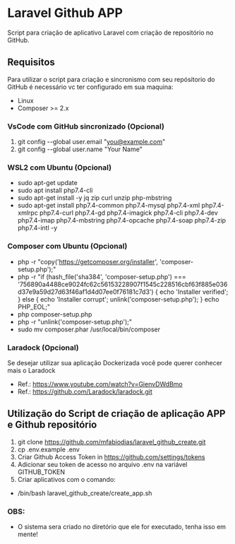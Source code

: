 # Laravel Github APP
Script para criação de aplicativo Laravel com criação de repositório no GitHub.

## Requisitos
Para utilizar o script para criação e sincronismo com seu repósitorio do GitHub é necessário vc ter configurado em sua maquina:
- Linux 
- Composer >= 2.x

### VsCode com GitHub sincronizado (Opcional)
1. git config --global user.email "you@example.com"
2. git config --global user.name "Your Name"

### WSL2 com Ubuntu (Opcional)
- sudo apt-get update 
- sudo apt install php7.4-cli
- sudo apt-get install -y jq zip curl unzip php-mbstring
- sudo apt-get install php7.4-common php7.4-mysql php7.4-xml php7.4-xmlrpc php7.4-curl php7.4-gd php7.4-imagick php7.4-cli php7.4-dev php7.4-imap php7.4-mbstring php7.4-opcache php7.4-soap php7.4-zip php7.4-intl -y 

### Composer com Ubuntu (Opcional)
- php -r "copy('https://getcomposer.org/installer', 'composer-setup.php');"
- php -r "if (hash_file('sha384', 'composer-setup.php') === '756890a4488ce9024fc62c56153228907f1545c228516cbf63f885e036d37e9a59d27d63f46af1d4d07ee0f76181c7d3') { echo 'Installer verified'; } else { echo 'Installer corrupt'; unlink('composer-setup.php'); } echo PHP_EOL;"
- php composer-setup.php
- php -r "unlink('composer-setup.php');"
- sudo mv composer.phar /usr/local/bin/composer

### Laradock (Opcional)
Se desejar utilizar sua aplicação Dockerizada você pode querer conhecer mais o Laradock
- Ref.: https://www.youtube.com/watch?v=GienvDWdBmo
- Ref.: https://github.com/Laradock/laradock.git

## Utilização do Script de criação de aplicação APP e Github repositório 
1. git clone https://github.com/mfabiodias/laravel_github_create.git
2. cp .env.example .env
3. Criar Github Access Token in https://github.com/settings/tokens 
4. Adicionar seu token de acesso no arquivo .env na variável GITHUB_TOKEN
5. Criar aplicativos com o comando: 
- /bin/bash  laravel_github_create/create_app.sh

### OBS: 
- O sistema sera criado no diretório que ele for executado, tenha isso em mente!